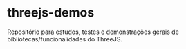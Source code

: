 # threejs-demos
Repositório para estudos, testes e demonstrações gerais de bibliotecas/funcionalidades do ThreeJS.
